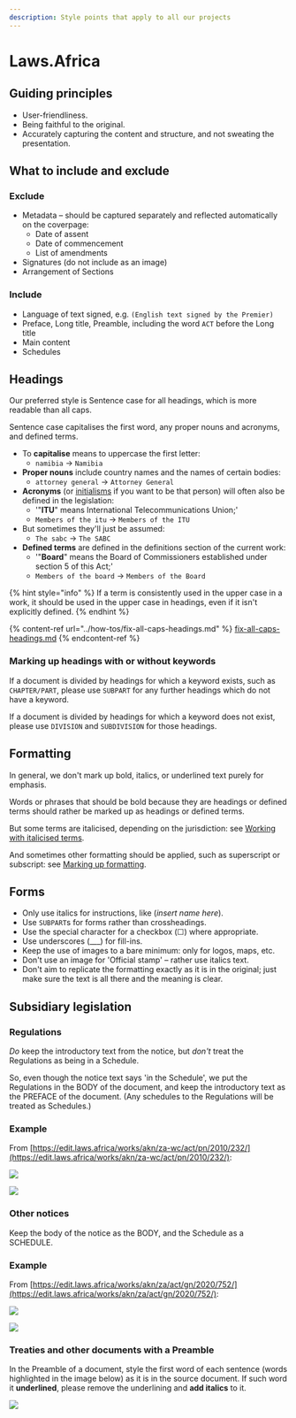 ```yaml
---
description: Style points that apply to all our projects
---
```


# Laws.Africa

## Guiding principles

* User-friendliness.
* Being faithful to the original.
* Accurately capturing the content and structure, and not sweating the presentation.

## What to include and exclude

### Exclude

* Metadata – should be captured separately and reflected automatically on the coverpage:
  * Date of assent
  * Date of commencement
  * List of amendments
* Signatures (do not include as an image)
* Arrangement of Sections

### Include

* Language of text signed, e.g. `(English text signed by the Premier)`
* Preface, Long title, Preamble, including the word `ACT` before the Long title
* Main content
* Schedules

## Headings

Our preferred style is Sentence case for all headings, which is more readable than all caps.

Sentence case capitalises the first word, any proper nouns and acronyms, and defined terms.

* To **capitalise** means to uppercase the first letter:
  * `namibia` → `Namibia`
* **Proper nouns** include country names and the names of certain bodies:
  * `attorney general` → `Attorney General`&#x20;
* **Acronyms** (or [initialisms](http://www.todayifoundout.com/index.php/2012/05/the-difference-between-an-acronym-and-an-initialism/) if you want to be that person) will often also be defined in the legislation:
  * '"**ITU**" means International Telecommunications Union;'
  * `Members of the itu` → `Members of the ITU`
* But sometimes they'll just be assumed:
  * `The sabc` → `The SABC`
* **Defined terms** are defined in the definitions section of the current work:
  * '"**Board**" means the Board of Commissioners established under section 5 of this Act;'
  * `Members of the board` → `Members of the Board`

{% hint style="info" %}
If a term is consistently used in the upper case in a work, it should be used in the upper case in headings, even if it isn't explicitly defined.
{% endhint %}

{% content-ref url="../how-tos/fix-all-caps-headings.md" %}
[fix-all-caps-headings.md](../how-tos/fix-all-caps-headings.md)
{% endcontent-ref %}

### Marking up headings with or without keywords&#x20;

If a document is divided by headings for which a keyword exists, such as `CHAPTER/PART`, please use `SUBPART`  for any further headings which do not have a keyword.

If a document is divided by headings for which a keyword does  not exist, please use `DIVISION`  and `SUBDIVISION`  for those headings.

## Formatting

In general, we don't mark up bold, italics, or underlined text purely for emphasis.

Words or phrases that should be bold because they are headings or defined terms should rather be marked up as headings or defined terms.

But some terms are italicised, depending on the jurisdiction: see [Working with italicised terms](../how-tos/italicised-terms.md).

And sometimes other formatting should be applied, such as superscript or subscript: see [Marking up formatting](../markup-guide/marking-up-formatting.md).

## Forms

* Only use italics for instructions, like (_insert name here_).
* Use `SUBPART`s for forms rather than crossheadings.
* Use the special character for a checkbox (☐) where appropriate.
* Use underscores (\_\_\_) for fill-ins.
* Keep the use of images to a bare minimum: only for logos, maps, etc.
* Don't use an image for 'Official stamp' – rather use italics text.
* Don't aim to replicate the formatting exactly as it is in the original; just make sure the text is all there and the meaning is clear.

## Subsidiary legislation

### Regulations

_Do_ keep the introductory text from the notice, but _don't_ treat the Regulations as being in a Schedule.

So, even though the notice text says 'in the Schedule', we put the Regulations in the BODY of the document, and keep the introductory text as the PREFACE of the document. (Any schedules to the Regulations will be treated as Schedules.)

### Example

From [https://edit.laws.africa/works/akn/za-wc/act/pn/2010/232/](https://edit.laws.africa/works/akn/za-wc/act/pn/2010/232/):

![](<../.gitbook/assets/image (238).png>)

![](<../.gitbook/assets/image (102).png>)

### Other notices

Keep the body of the notice as the BODY, and the Schedule as a SCHEDULE.

### Example

From [https://edit.laws.africa/works/akn/za/act/gn/2020/752/](https://edit.laws.africa/works/akn/za/act/gn/2020/752/):

![](<../.gitbook/assets/image (92).png>)

![](<../.gitbook/assets/image (243).png>)

### Treaties and other documents with a Preamble

In the Preamble of a document, style the first word of each sentence (words highlighted in the image below) as it is in the source document. If such word it **underlined**, please remove the underlining and **add italics** to it.&#x20;

![](../.gitbook/assets/1.png)

